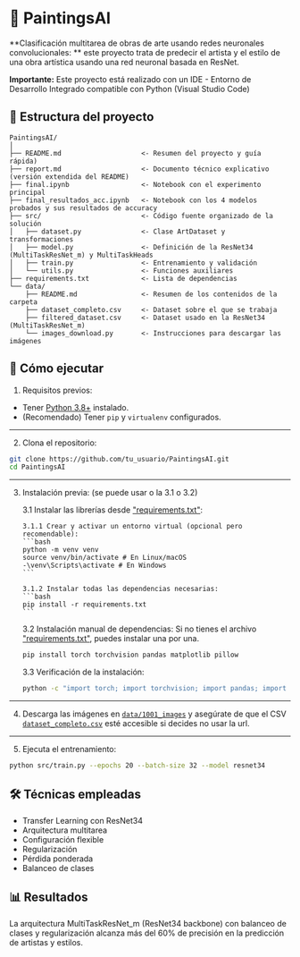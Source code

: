 # 🎨 PaintingsAI
**Clasificación multitarea de obras de arte usando redes neuronales convolucionales: ** este proyecto trata de predecir el artista y el estilo de una obra artística usando una red neuronal basada en ResNet. 

**Importante:** Este proyecto está realizado con un IDE - Entorno de Desarrollo Integrado compatible con Python (Visual Studio Code)

## 📁 Estructura del proyecto
```
PaintingsAI/
│
├── README.md                    <- Resumen del proyecto y guía rápida)
├── report.md                    <- Documento técnico explicativo (versión extendida del README)
├── final.ipynb                  <- Notebook con el experimento principal
├── final_resultados_acc.ipynb   <- Notebook con los 4 modelos probados y sus resultados de accuracy
├── src/                         <- Código fuente organizado de la solución
│   ├── dataset.py               <- Clase ArtDataset y transformaciones
│   ├── model.py                 <- Definición de la ResNet34 (MultiTaskResNet_m) y MultiTaskHeads
│   ├── train.py                 <- Entrenamiento y validación
│   └── utils.py                 <- Funciones auxiliares 
├── requirements.txt             <- Lista de dependencias
└── data/                  
    ├── README.md                <- Resumen de los contenidos de la carpeta
    ├── dataset_completo.csv     <- Dataset sobre el que se trabaja
    ├── filtered_dataset.csv     <- Dataset usado en la ResNet34 (MultiTaskResNet_m)
    └── images_download.py       <- Instrucciones para descargar las imágenes

```

## 🚀 Cómo ejecutar
1. Requisitos previos:
- Tener [Python 3.8+](https://www.python.org/downloads/) instalado.
- (Recomendado) Tener `pip` y `virtualenv` configurados.

---

2. Clona el repositorio:
```bash
git clone https://github.com/tu_usuario/PaintingsAI.git
cd PaintingsAI
```

---

3. Instalación previa: (se puede usar o la 3.1 o 3.2)

   3.1 Instalar las librerías desde ["requirements.txt"](requirements.txt):
   
       3.1.1 Crear y activar un entorno virtual (opcional pero recomendable):
       ```bash
       python -m venv venv
       source venv/bin/activate # En Linux/macOS
       -\venv\Scripts\activate # En Windows
       ```

       3.1.2 Instalar todas las dependencias necesarias:
       ```bash
       pip install -r requirements.txt
       ```

   3.2 Instalación manual de dependencias:
   Si no tienes el archivo ["requirements.txt"](requirements.txt), puedes instalar una por una.
   ```bash
   pip install torch torchvision pandas matplotlib pillow
   ```

   3.3 Verificación de la instalación:
   ```bash
   python -c "import torch; import torchvision; import pandas; import matplotlib; from PIL import Image; print('Todo correcto')"
   ```

---

4. Descarga las imágenes en [`data/1001_images`](data/README.md) y asegúrate de que el CSV [`dataset_completo.csv`](data/dataset_completo) esté accesible si decides no usar la url.

---

5. Ejecuta el entrenamiento:
```bash
python src/train.py --epochs 20 --batch-size 32 --model resnet34
```

## 🛠️ Técnicas empleadas
* Transfer Learning con ResNet34
* Arquitectura multitarea
* Configuración flexible
* Regularización 
* Pérdida ponderada 
* Balanceo de clases

## 📊 Resultados
La arquitectura MultiTaskResNet_m (ResNet34 backbone) con balanceo de clases y regularización alcanza más del 60% de precisión en la predicción de artistas y estilos.
